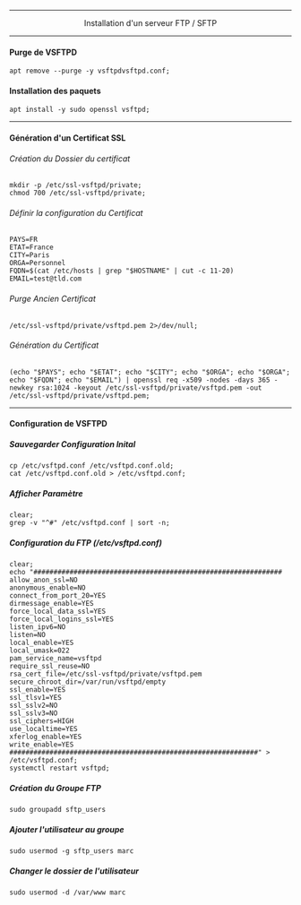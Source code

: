---------------------------------------------------------------------------------------------------------------------
<p align='center'> Installation d'un serveur FTP / SFTP </p>

---------------------------------------------------------------------------------------------------------------------
#### Purge de VSFTPD
```
apt remove --purge -y vsftpdvsftpd.conf;
```

#### Installation des paquets
```
apt install -y sudo openssl vsftpd;
```

---------------------------------------------------------------------------------------------------------------------
#### Génération d'un Certificat SSL

###### Création du Dossier du certificat
```
mkdir -p /etc/ssl-vsftpd/private;
chmod 700 /etc/ssl-vsftpd/private;
```

###### Définir la configuration du Certificat
```
PAYS=FR
ETAT=France
CITY=Paris
ORGA=Personnel
FQDN=$(cat /etc/hosts | grep "$HOSTNAME" | cut -c 11-20)
EMAIL=test@tld.com
```

###### Purge Ancien Certificat
```
/etc/ssl-vsftpd/private/vsftpd.pem 2>/dev/null;
```

###### Génération du Certificat
```
(echo "$PAYS"; echo "$ETAT"; echo "$CITY"; echo "$ORGA"; echo "$ORGA"; echo "$FQDN"; echo "$EMAIL") | openssl req -x509 -nodes -days 365 -newkey rsa:1024 -keyout /etc/ssl-vsftpd/private/vsftpd.pem -out /etc/ssl-vsftpd/private/vsftpd.pem;
```

---------------------------------------------------------------------------------------------------------------------
#### Configuration de VSFTPD
##### Sauvegarder Configuration Inital
```
cp /etc/vsftpd.conf /etc/vsftpd.conf.old;
cat /etc/vsftpd.conf.old > /etc/vsftpd.conf;
```

##### Afficher Paramètre
```
clear; 
grep -v "^#" /etc/vsftpd.conf | sort -n;
```

##### Configuration du FTP (/etc/vsftpd.conf)
```
clear;
echo "##############################################################
allow_anon_ssl=NO
anonymous_enable=NO
connect_from_port_20=YES
dirmessage_enable=YES
force_local_data_ssl=YES
force_local_logins_ssl=YES
listen_ipv6=NO
listen=NO
local_enable=YES
local_umask=022
pam_service_name=vsftpd
require_ssl_reuse=NO
rsa_cert_file=/etc/ssl-vsftpd/private/vsftpd.pem
secure_chroot_dir=/var/run/vsftpd/empty
ssl_enable=YES
ssl_tlsv1=YES
ssl_sslv2=NO
ssl_sslv3=NO
ssl_ciphers=HIGH
use_localtime=YES
xferlog_enable=YES
write_enable=YES
##############################################################" > /etc/vsftpd.conf;
systemctl restart vsftpd;
```

##### Création du Groupe FTP
```
sudo groupadd sftp_users
```

##### Ajouter l'utilisateur au groupe
```
sudo usermod -g sftp_users marc
```

##### Changer le dossier de l'utilisateur
```
sudo usermod -d /var/www marc
```
